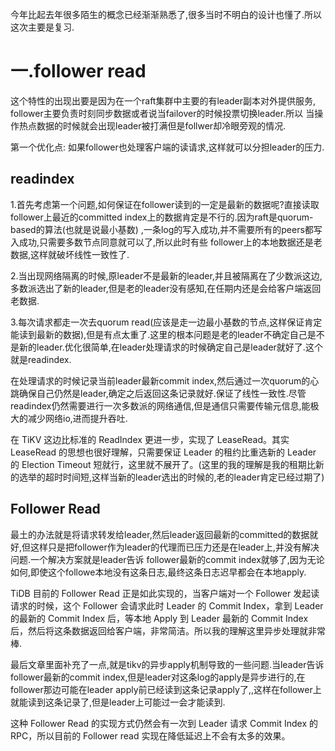 今年比起去年很多陌生的概念已经渐渐熟悉了,很多当时不明白的设计也懂了.所以这次主要是复习.

# 一.follower read
这个特性的出现出要是因为在一个raft集群中主要的有leader副本对外提供服务,
follower主要负责时刻同步数据或者说当failover的时候投票切换leader.所以
当操作热点数据的时候就会出现leader被打满但是follwer却冷眼旁观的情况.

第一个优化点:
如果follower也处理客户端的读请求,这样就可以分担leader的压力.

## readindex
1.首先考虑第一个问题,如何保证在follower读到的一定是最新的数据呢?直接读取follower上最近的committed index上的数据肯定是不行的.因为raft是quorum-based的算法(也就是说最小基数)
,一条log的写入成功,并不需要所有的peers都写入成功,只需要多数节点同意就可以了,所以此时有些
follower上的本地数据还是老数据,这样就破坏线性一致性了.

2.当出现网络隔离的时候,原leader不是最新的leader,并且被隔离在了少数派这边,多数派选出了新的leader,但是老的leader没有感知,在任期内还是会给客户端返回老数据.

3.每次请求都走一次去quorum read(应该是走一边最小基数的节点,这样保证肯定能读到最新的数据),但是有点太重了.这里的根本问题是老的leader不确定自己是不是新的leader.优化很简单,在leader处理请求的时候确定自己是leader就好了.这个就是readindex.

在处理请求的时候记录当前leader最新commit index,然后通过一次quorum的心跳确保自己仍然是leader,确定之后返回这条记录就好.保证了线性一致性.尽管readindex仍然需要进行一次多数派的网络通信,但是通信只需要传输元信息,能极大的减少网络io,进而提升吞吐.

在 TiKV 这边比标准的 ReadIndex 更进一步，实现了 LeaseRead。其实 LeaseRead 的思想也很好理解，只需要保证 Leader 的租约比重选新的 Leader 的 Election Timeout 短就行，这里就不展开了。(这里的我的理解是我的租期比新的选举的超时时间短,这样当新的leader选出的时候的,老的leader肯定已经过期了)

## Follower Read
最土的办法就是将请求转发给leader,然后leader返回最新的committed的数据就好,但这样只是把follower作为leader的代理而已压力还是在leader上,并没有解决问题.一个解决方案就是leader告诉
follower最新的commit index就够了,因为无论如何,即使这个followe本地没有这条日志,最终这条日志迟早都会在本地apply.

TiDB 目前的 Follower Read 正是如此实现的，当客户端对一个 Follower 发起读请求的时候，这个 Follower 会请求此时 Leader 的 Commit Index，拿到 Leader 的最新的 Commit Index 后，等本地 Apply 到 Leader 最新的 Commit Index 后，然后将这条数据返回给客户端，非常简洁。所以我的理解这里异步处理就非常棒.

最后文章里面补充了一点,就是tikv的异步apply机制导致的一些问题.当leader告诉follower最新的commit index,但是leader对这条log的apply是异步进行的,在follower那边可能在leader apply前已经读到这条记录apply了,,这样在follower上就能读到这条记录了,但是leader上可能过一会才能读到.

这种 Follower Read 的实现方式仍然会有一次到 Leader 请求 Commit Index 的 RPC，所以目前的 Follower read 实现在降低延迟上不会有太多的效果。
